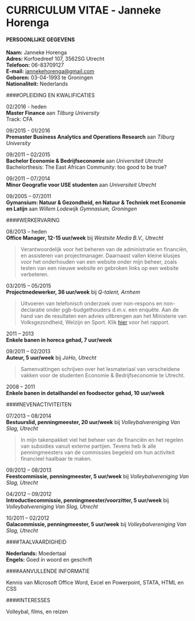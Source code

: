 CURRICULUM VITAE ‐ Janneke Horenga 
=======

#### PERSOONLIJKE GEGEVENS 

**Naam:**			Janneke Horenga   
**Adres:**			Korfoedreef 107, 3562SG Utrecht   
**Telefoon:**		06-83709127   
**E-mail:**			jannekehorenga@gmail.com  
**Geboren:**        03-04-1993 te Groningen   
**Nationaliteit:**  Nederlands 
 
  
####OPLEIDING EN KWALIFICATIES 

02/2016 - heden  
**Master Finance** aan *Tilburg University*  
Track: CFA

09/2015 - 01/2016   
**Premaster Business Analytics and Operations Research** aan *Tilburg University* 

09/2011 – 02/2015  
**Bachelor Economie & Bedrijfseconomie** aan
*Universiteit Utrecht*  
Bachelorthesis: The East African Community: too good to be true?

 
09/2011 – 07/2014   
**Minor Geografie voor USE studenten** aan *Universiteit Utrecht*
 
 
09/2005 – 07/2011  
**Gymansium: Natuur & Gezondheid, en Natuur & Techniek met Economie en Latijn** aan 
*Willem Lodewijk Gymnasium, Groningen*
 
####WERKERVARING
 
08/2013 – heden  
**Office Manager,  12-15 uur/week** bij 
*Westsite Media B.V., Utrecht*  
>Verantwoordelijk voor het beheren van de administratie en financiën, en assisteren van projectmanager. Daarnaast vallen kleine klusjes voor het onderhouden van een website onder mijn beheer, zoals testen van een nieuwe website en gebroken links op een website verbeteren. 

03/2015 – 05/2015		  
**Projectmedewerker, 36 uur/week** bij *Q-talent, Arnhem*  
>Uitvoeren van telefonisch onderzoek over non-respons en non-declaratie onder pgb-budgethouders d.m.v. een enquête. Aan de hand van de resultaten een advies uitbrengen aan het Ministerie van Volksgezondheid, Welzijn en Sport. Klik [hier](https://www.rijksoverheid.nl/binaries/rijksoverheid/documenten/rapporten/2015/06/29/non-respons-en-non-declaratie-onder-pgb-budgethouders/non-respons-en-non-declaratie-onder-pgb-budgethouders.pdf) voor het rapport. 	

2011 – 2013	  
**Enkele banen in horeca gehad, 7 uur/week**

 
09/2011 – 02/2013  
**Auteur, 5 uur/week** bij *JoHo, Utrecht*   
>Samenvattingen schrijven over het lesmateriaal van verscheidene vakken voor de studenten Economie & Bedrijfseconomie te Utrecht.  
 

2008 – 2011                                     
**Enkele banen in detailhandel en foodsector gehad, 10 uur/week**
 
  
####NEVENACTIVITEITEN 
 
 
07/2013 – 08/2014  
**Bestuurslid, penningmeester, 20  uur/week** bij *Volleybalvereniging Van Slag, Utrecht*  
>In mijn takenpakket viel het beheer van de financiën en het regelen van subsidies vanuit externe partijen. Tevens heb ik alle penningmeesters van de commissies begeleid om hun activiteit financieel haalbaar te maken. 
 
 
09/2012 – 08/2013  
**Feestcommissie, penningmeester, 5 uur/week** bij *Volleybalvereniging Van Slag, Utrecht*

04/2012 – 09/2012  
**Introductiecommissie, penningmeester/voorzitter, 5 uur/week** bij *Volleybalvereniging Van Slag, Utrecht*

10/2011 – 02/2012  
**Galacommissie, penningmeester, 5 uur/week** bij *Volleybalvereniging Van Slag, Utrecht*
 
 
####TAALVAARDIGHEID 
  
**Nederlands:**      Moedertaal   
**Engels:**          Goed in woord en geschrift 

####AANVULLENDE INFORMATIE 
 
Kennis van Microsoft Office Word, Excel en Powerpoint, STATA, HTML en CSS 
 
####INTERESSES 
 
Volleybal, films, en reizen


